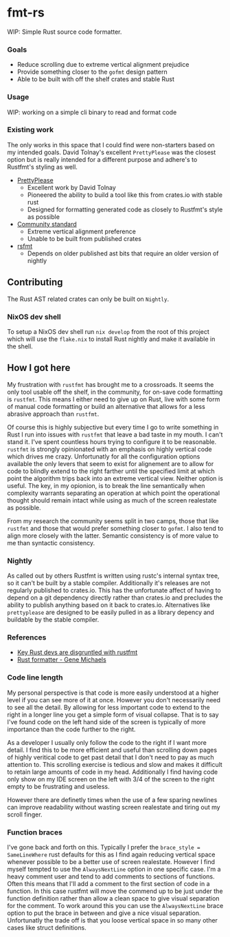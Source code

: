 # fmt-rs
WIP: Simple Rust source code formatter.

### Goals
* Reduce scrolling due to extreme vertical alignment prejudice
* Provide something closer to the `gofmt` design pattern
* Able to be built with off the shelf crates and stable Rust

### Usage
WIP: working on a simple cli binary to read and format code

### Existing work
The only works in this space that I could find were non-starters based on my intended goals. David 
Tolnay's excellent `PrettyPlease` was the closest option but is really intended for a different 
purpose and adhere's to Rustfmt's styling as well.

* [PrettyPlease](https://github.com/dtolnay/prettyplease)
  * Excellent work by David Tolnay
  * Pioneered the ability to build a tool like this from crates.io with stable rust
  * Designed for formatting generated code as closely to Rustfmt's style as possible
* [Community standard](https://github.com/rust-lang/rustfmt)
  * Extreme vertical alignment preference
  * Unable to be built from published crates
* [rsfmt](https://github.com/zBaitu/rsfmt)
  * Depends on older published ast bits that require an older version of nightly

## Contributing
The Rust AST related crates can only be built on `Nightly`.

### NixOS dev shell
To setup a NixOS dev shell run `nix develop` from the root of this project which will use the 
`flake.nix` to install Rust nightly and make it available in the shell.

## How I got here
My frustration with `rustfmt` has brought me to a crossroads. It seems the only tool usable off the 
shelf, in the community, for on-save code formatting is `rustfmt`. This means I either need to give 
up on Rust, live with some form of manual code formatting or build an alternative that allows for a 
less abrasive approach than `rustfmt`.

Of course this is highly subjective but every time I go to write something in Rust I run into 
issues with `rustfmt` that leave a bad taste in my mouth. I can't stand it. I've spent countless 
hours trying to configure it to be reasonable. `rustfmt` is strongly opinionated with an emphasis on 
highly vertical code which drives me crazy. Unfortunatly for all the configuration options available 
the only levers that seem to exist for alignement are to allow for code to blindly extend to the 
right farther until the specified limit at which point the algorithm trips back into an extreme 
vertical view. Neither option is useful. The key, in my opionion, is to break the line semantically 
when complexity warrants separating an operation at which point the operational thought should remain 
intact while using as much of the screen realestate as possible.

From my research the community seems split in two camps, those that like `rustfmt` and those that 
would prefer something closer to `gofmt`. I also tend to align more closely with the latter. Semantic 
consistency is of more value to me than syntactic consistency.

### Nightly
As called out by others Rustfmt is written using rustc's internal syntax tree, so it can't be built 
by a stable compiler. Additionally it's releases are not regularly published to crates.io. This has 
the unfortunate affect of having to depend on a git dependency directly rather than crates.io and 
precludes the ability to publish anything based on it back to crates.io. Alternatives like 
`prettyplease` are designed to be easily pulled in as a library depency and buildable by the stable 
compiler.

### References
* [Key Rust devs are disgruntled with rustfmt](https://users.rust-lang.org/t/what-do-you-think-about-gofmt-vs-rustfmt/51605)
* [Rust formatter - Gene Michaels](https://github.com/andrewbaxter/genemichaels)

### Code line length
My personal perspective is that code is more easily understood at a higher level if you can see
more of it at once. However you don't necessarily need to see all the detail. By allowing for less
important code to extend to the right in a longer line you get a simple form of visual collapse.
That is to say I've found code on the left hand side of the screen is typically of more importance 
than the code further to the right.

As a developer I usually only follow the code to the right if I want more detail. I find this to be 
more efficient and useful than scrolling down pages of highly veritical code to get past detail 
that I don't need to pay as much attention to. This scrolling exercise is tedious and slow and makes 
it difficult to retain large amounts of code in my head. Additionally I find having code only show 
on my IDE screen on the left with 3/4 of the screen to the right empty to be frustrating and useless.

However there are definetly times when the use of a few sparing newlines can improve readability 
without wasting screen realestate and tiring out my scroll finger.

### Function braces
I've gone back and forth on this. Typically I prefer the `brace_style = SameLineWhere` rust defaults 
for this as I find again reducing vertical space whenever possible to be a better use of screen
realestate. However I find myself tempted to use the `AlwaysNextLine` option in one specific case. 
I'm a heavy comment user and tend to add comments to sections of functions. Often this means that 
I'll add a comment to the first section of code in a function. In this case rustfmt will move the 
commend up to be just under the function definition rather than allow a clean space to give visual 
separation for the comment. To work around this you can use the `AlwaysNextLine` brace option to put 
the brace in between and give a nice visual separation. Unfortunatly the trade off is that you loose 
vertical space in so many other cases like struct definitions.
